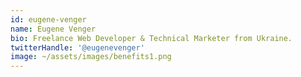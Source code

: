 ```yaml
---
id: eugene-venger
name: Eugene Venger
bio: Freelance Web Developer & Technical Marketer from Ukraine.
twitterHandle: '@eugenevenger'
image: ~/assets/images/benefits1.png
---
```


